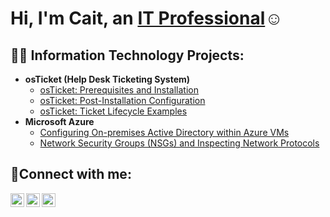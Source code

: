 <h1>Hi, I'm Cait, an <a href="https://linkedin.com/in/Josh">IT Professional</a>☺</h1>

<h2>👨‍💻 Information Technology Projects:</h2>

- <b>osTicket (Help Desk Ticketing System)</b>
  - [osTicket: Prerequisites and Installation](https://github.com/cait-cruz/osticket-prereqs)
  - [osTicket: Post-Installation Configuration](https://github.com/cait-cruz/post-install-config)
  - [osTicket: Ticket Lifecycle Examples](https://github.com/cait-cruz/ticket-lifecycle)
- <b>Microsoft Azure</b>
  - [Configuring On-premises Active Directory within Azure VMs](https://github.com/cait-cruz/configure-ad)
  - [Network Security Groups (NSGs) and Inspecting Network Protocols](https://github.com/cait-cruz/azure-network-protocols)

<h2>🤳Connect with me:</h2>

[<img align="left" alt="Josh | Twitter" width="22px" src="https://cdn.jsdelivr.net/npm/simple-icons@v3/icons/twitter.svg" />][twitter]
[<img align="left" alt="Josh | LinkedIn" width="22px" src="https://cdn.jsdelivr.net/npm/simple-icons@v3/icons/linkedin.svg" />][linkedin]
[<img align="left" alt="Josh | Instagram" width="22px" src="https://cdn.jsdelivr.net/npm/simple-icons@v3/icons/instagram.svg" />][instagram]

[twitter]: https://twitter.com/Josh
[instagram]: https://www.instagram.com/Josh
[linkedin]: https://linkedin.com/in/Josh
